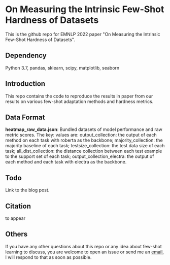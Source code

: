 # On Measuring the Intrinsic Few-Shot Hardness of Datasets
This is the github repo for EMNLP 2022 paper "On Measuring the Intrinsic Few-Shot Hardness of Datasets".

## Dependency

Python 3.7, pandas, sklearn, scipy, matplotlib, seaborn

## Introduction
This repo contains the code to reproduce the results in paper from our results on various few-shot adaptation methods and hardness metrics.

## Data Format

**heatmap_raw_data.json**: Bundled datasets of model performance and raw metric scores.
    The key: values are:
        output_collection: the output of each method on each task with roberta as the backbone;
        majority_collection: the majority baseline of each task;
        testsize_collection: the test data size of each task;
        all_dist_collection: the distance collection between each test example to the support set of each task;
        output_collection_electra: the output of each method and each task with electra as the backbone.

## Todo
Link to the blog post.

## Citation
to appear

## Others
If you have any other questions about this repo or any idea about few-shot learning to discuss, you are welcome to open an issue or send me an [email](mailto:xzhaoar@stanford.edu), I will respond to that as soon as possible.